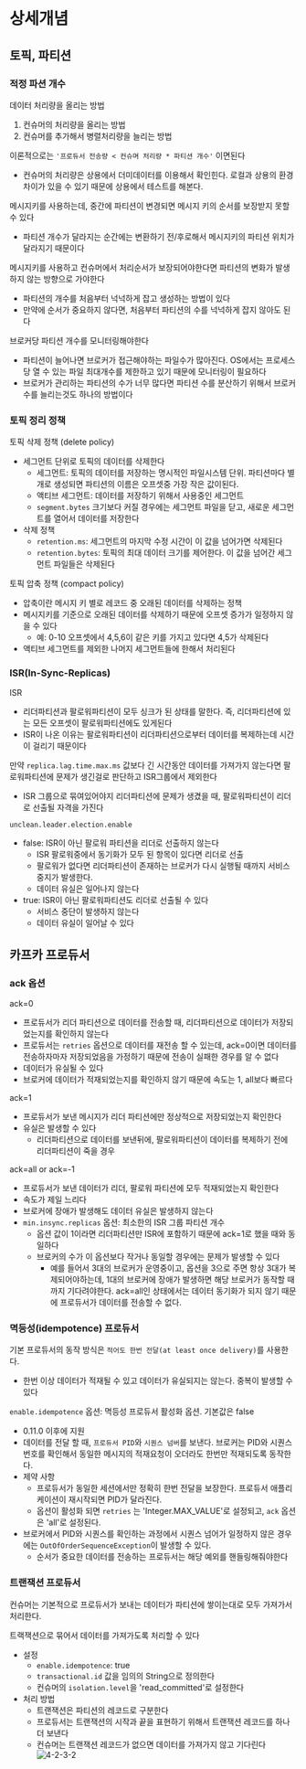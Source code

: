 # 상세개념
## 토픽, 파티션
### 적정 파션 개수
데이터 처리량을 올리는 방법
1. 컨슈머의 처리량을 올리는 방법
2. 컨슈머를 추가해서 병렬처리량을 늘리는 방법

이론적으로는 `'프로듀서 전송량 < 컨슈며 처리량 * 파티션 개수'` 이면된다
- 컨슈머의 처리량은 상용에서 더미데이터를 이용해서 확인힌다. 로컬과 상용의 환경차이가 있을 수 있기 때문에 상용에서 테스트를 해본다. 

메시지키를 사용하는데, 중간에 파티션이 변경되면 메시지 키의 순서를 보장받지 못할 수 있다
- 파티션 개수가 달라지는 순간에는 변환하기 전/후로해서 메시지키의 파티션 위치가 달라지기 때문이다

메시지키를 사용하고 컨슈머에서 처리순서가 보장되어야한다면 파티션의 변화가 발생하지 않는 방향으로 가야한다
- 파티션의 개수를 처음부터 넉넉하게 잡고 생성하는 방법이 있다
- 만약에 순서가 중요하지 않다면, 처음부터 파티션의 수를 넉넉하게 잡지 않아도 된다

브로커당 파티션 개수를 모니터링해야한다
- 파티션이 늘어나면 브로커가 접근해야하는 파일수가 많아진다. OS에서는 프로세스당 열 수 있는 파일 최대개수를 제한하고 있기 때문에 모니터링이 필요하다
- 브로커가 관리하는 파티션의 수가 너무 많다면 파티션 수를 분산하기 위해서 브로커수를 늘리는것도 하나의 방법이다

### 토픽 정리 정책
토픽 삭제 정책 (delete policy)
- 세그먼트 단위로 토픽의 데이터를 삭제한다
   - 세그먼트: 토픽의 데이터를 저장하는 명시적인 파일시스템 단위. 파티션마다 별개로 생성되면 파티션의 이름은 오프셋중 가장 작은 값이된다. 
   - 액티브 세그먼트: 데이터를 저장하기 위해서 사용중인 세그먼트
   - `segment.bytes` 크기보다 커질 경우에는 세그먼트 파일을 닫고, 새로운 세그먼트를 열어서 데이터를 저장한다
- 삭제 정책
   - `retention.ms`: 세그먼트의 마지막 수정 시간이 이 값을 넘어가면 삭제된다
   - `retention.bytes`: 토픽의 최대 데이터 크기를 제어한다. 이 값을 넘어간 세그먼트 파일들은 삭제된다

토픽 압축 정책 (compact policy)
- 압축이란 메시지 키 별로 레코드 중 오래된 데이터를 삭제하는 정책
- 메시지키를 기준으로 오래된 데이터를 삭제하기 때문에 오프셋 증가가 일정하지 않을 수 있다
   - 예: 0-10 오프셋에서 4,5,6이 같은 키를 가지고 있다면 4,5가 삭제된다
- 액티브 세그먼트를 제외한 나머지 세그먼트들에 한해서 처리된다

### ISR(In-Sync-Replicas)
ISR
- 리더파티션과 팔로워파티션이 모두 싱크가 된 상태를 말한다. 즉, 리더파티션에 있는 모든 오프셋이 팔로워파티션에도 있게된다
- ISR이 나온 이유는 팔로워파티션이 리더파티션으로부터 데이터를 복제하는데 시간이 걸리기 때문이다

만약 `replica.lag.time.max.ms` 값보다 긴 시간동안 데이터를 가져가지 않는다면 팔로워파티션에 문제가 생긴걸로 판단하고 ISR그룹에서 제외한다
- ISR 그룹으로 묶여있어야지 리더파티션에 문제가 생겼을 때, 팔로워파티션이 리더로 선출될 자격을 가진다

`unclean.leader.election.enable`
- false: ISR이 아닌 팔로워 파티션을 리더로 선출하지 않는다
   - ISR 팔로워중에서 동기화가 모두 된 항목이 있다면 리더로 선출
   - 팔로워가 없다면 리더파티션이 존재하는 브로커가 다시 실행될 때까지 서비스 중지가 발생한다. 
   - 데이터 유실은 일어나지 않는다
- true: ISR이 아닌 팔로워파티션도 리더로 선출될 수 있다
   - 서비스 중단이 발생하지 않는다
   - 데이터 유실이 일어날 수 있다

## 카프카 프로듀서 
### ack 옵션
ack=0
- 프로듀서가 리더 파티션으로 데이터를 전송할 때, 리더파티션으로 데이터가 저장되었는지를 확인하지 않는다
- 프로듀서는 `retries` 옵션으로 데이터를 재전송 할 수 있는데, ack=0이면 데이터를 전송하자마자 저장되었음을 가정하기 때문에 전송이 실패한 경우를 알 수 없다
- 데이터가 유실될 수 있다
- 브로커에 데이터가 적재되었는지를 확인하지 않기 때문에 속도는 1, all보다 빠르다

ack=1
- 프로듀서가 보낸 메시지가 리더 파티션에만 정상적으로 저장되었는지 확인한다
- 유실은 발생할 수 있다
   - 리더파티션으로 데이터를 보낸뒤에, 팔로워파티션이 데이터를 복제하기 전에 리더파티션이 죽을 경우

ack=all or ack=-1
- 프로듀서가 보낸 데이터가 리더, 팔로워 파티션에 모두 적재되었는지 확인한다
- 속도가 제일 느리다
- 브로커에 장애가 발생해도 데이터 유실은 발생하지 않는다
- `min.insync.replicas` 옵션: 최소한의 ISR 그룹 파티션 개수
   - 옵션 값이 1이라면 리더파티션만 ISR에 포함하기 때문에 ack=1로 했을 때와 동일하다
   - 브로커의 수가 이 옵션보다 작거나 동일할 경우에는 문제가 발생할 수 있다
      - 예를 들어서 3대의 브로커가 운영중이고, 옵션을 3으로 주면 항상 3대가 복제되어야하는데, 1대의 브로커에 장애가 발생하면 해당 브로커가 동작할 때까지 기다려야한다. ack=all인 상태에서는 데이터 동기화가 되지 않기 때문에 프로듀서가 데이터를 전송할 수 없다. 

### 멱등성(idempotence) 프로듀서
기본 프로듀서의 동작 방식은 `적어도 한번 전달(at least once delivery)`를 사용한다. 
- 한번 이상 데이터가 적재될 수 있고 데이터가 유실되지는 않는다. 중복이 발생할 수 있다

`enable.idempotence` 옵션: 멱등성 프로듀서 활성화 옵션. 기본값은 false
- 0.11.0 이후에 지원
- 데이터를 전달 할 때, `프로듀서 PID`와 `시퀀스 넘버`를 보낸다. 브로커는 PID와 시퀀스번호를 확인해서 동일한 메시지의 적재요청이 오더라도 한번만 적재되도록 동작한다. 
- 제약 사항
   - 프로듀서가 동일한 세션에서만 정확히 한번 전달을 보장한다. 프로듀서 애플리케이션이 재시작되면 PID가 달라진다. 
   - 옵션이 활성화 되면 `retries` 는 'Integer.MAX_VALUE'로 설정되고, `ack` 옵션은 'all'로 설정된다.
- 브로커에서 PID와 시퀀스를 확인하는 과정에서 시퀀스 넘어가 일정하지 않은 경우에는 `OutOfOrderSequenceException`이 발생할 수 있다.
   - 순서가 중요한 데이터를 전송하는 프로듀서는 해당 예외를 핸들링해줘야한다

### 트랜잭션 프로듀서
컨슈머는 기본적으로 프로듀서가 보내는 데이터가 파티션에 쌓이는대로 모두 가져가서 처리한다. 

트랙잭션으로 묶어서 데이터를 가져가도록 처리할 수 있다
- 설정
   - `enable.idempotence`: true
   - `transactional.id` 값을 임의의 String으로 정의한다
   - 컨슈머의 `isolation.level`을 'read_committed'로 설정한다
- 처리 방법
   - 트랜잭션은 파티션의 레코드로 구분한다
   - 프로듀서는 트랜잭션의 시작과 끝을 표현하기 위해서 트랜잭션 레코드를 하나 더 보낸다
   - 컨슈머는 트랜잭션 레코드가 없으면 데이터를 가져가지 않고 기다린다
      ![4-2-3-2](/kafka/assets/4-2-3-2.png)
